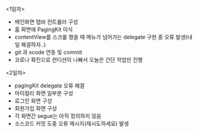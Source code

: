 <1일차>
- 메인화면 탭바 컨트롤러 구성
- 홈 화면에 PagingKit 이식
- contentView를 스크롤 했을 때 메뉴가 넘어가는 delegate 구현 중 오류 발생(내일 해결하자..)
- git 과 xcode 연동 및 commit
- 코로나 확진으로 컨디션이 나빠서 오늘은 간단 작업만 진행

<2일차>
- pagingKit delegate 오류 해결
- 마이컬리 화면 일부분 구성
- 로그인 화면 구성
- 회원가입 화면 구성
- 각 화면간 segue는 아직 정의하지 않음
- 소스코드 커밋 도중 오류 메시지(재시도하세요) 발생

